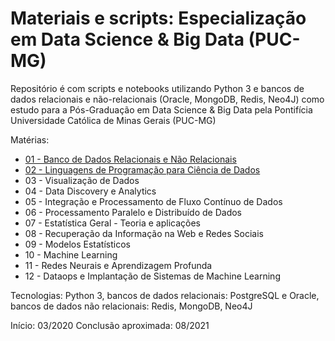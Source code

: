 # Materiais e scripts: Especialização em Data Science & Big Data (PUC-MG)
Repositório é com scripts e notebooks utilizando Python 3 e bancos de dados relacionais e não-relacionais (Oracle, MongoDB, Redis, Neo4J) como estudo para a Pós-Graduação em Data Science &amp; Big Data pela Pontifícia Universidade Católica de Minas Gerais (PUC-MG)

Matérias:

* [01 - Banco de Dados Relacionais e Não Relacionais](https://github.com/vhnegrisoli/materiais-pos-graduacao/tree/master/01%20-%20Bancos%20de%20Dados%20Relacionais%20e%20N%C3%A3o-Relacionais)
* [02 - Linguagens de Programação para Ciência de Dados](https://github.com/vhnegrisoli/materiais-pos-graduacao/tree/master/02%20-%20Linguagens%20de%20Programa%C3%A7%C3%A3o%20Para%20Ci%C3%AAncia%20de%20Dados)
* 03 - Visualização de Dados
* 04 - Data Discovery e Analytics
* 05 - Integração e Processamento de Fluxo Contínuo de Dados
* 06 - Processamento Paralelo e Distribuído de Dados
* 07 - Estatística Geral - Teoria e aplicações
* 08 - Recuperação da Informação na Web e Redes Sociais
* 09 - Modelos Estatísticos
* 10 - Machine Learning
* 11 - Redes Neurais e Aprendizagem Profunda
* 12 - Dataops e Implantação de Sistemas de Machine Learning

Tecnologias: Python 3, bancos de dados relacionais: PostgreSQL e Oracle, bancos de dados não relacionais: Redis, MongoDB, Neo4J

Início: 03/2020
Conclusão aproximada: 08/2021
